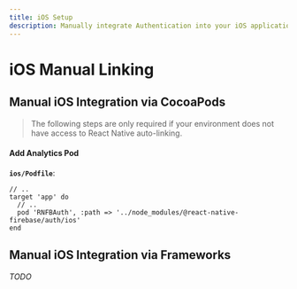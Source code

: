 ```yaml
---
title: iOS Setup
description: Manually integrate Authentication into your iOS application.
---
```


# iOS Manual Linking

## Manual iOS Integration via CocoaPods

> The following steps are only required if your environment does not have access to React Native
> auto-linking.

#### Add Analytics Pod

**`ios/Podfile`**:

```ruby{4}
// ..
target 'app' do
  // ..
  pod 'RNFBAuth', :path => '../node_modules/@react-native-firebase/auth/ios'
end
```

## Manual iOS Integration via Frameworks

_TODO_
